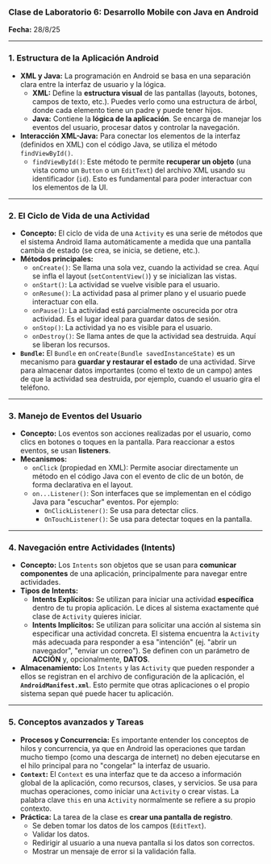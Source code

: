 ### Clase de Laboratorio 6: Desarrollo Mobile con Java en Android
**Fecha:** 28/8/25

---

### 1. Estructura de la Aplicación Android
* **XML y Java:** La programación en Android se basa en una separación clara entre la interfaz de usuario y la lógica.
    * **XML:** Define la **estructura visual** de las pantallas (layouts, botones, campos de texto, etc.). Puedes verlo como una estructura de árbol, donde cada elemento tiene un padre y puede tener hijos.
    * **Java:** Contiene la **lógica de la aplicación**. Se encarga de manejar los eventos del usuario, procesar datos y controlar la navegación.
* **Interacción XML-Java:** Para conectar los elementos de la interfaz (definidos en XML) con el código Java, se utiliza el método `findViewById()`.
    * `findViewById()`: Este método te permite **recuperar un objeto** (una vista como un `Button` o un `EditText`) del archivo XML usando su identificador (`id`). Esto es fundamental para poder interactuar con los elementos de la UI.

---

### 2. El Ciclo de Vida de una Actividad
* **Concepto:** El ciclo de vida de una `Activity` es una serie de métodos que el sistema Android llama automáticamente a medida que una pantalla cambia de estado (se crea, se inicia, se detiene, etc.).
* **Métodos principales:**
    * `onCreate()`: Se llama una sola vez, cuando la actividad se crea. Aquí se infla el layout (`setContentView()`) y se inicializan las vistas.
    * `onStart()`: La actividad se vuelve visible para el usuario.
    * `onResume()`: La actividad pasa al primer plano y el usuario puede interactuar con ella.
    * `onPause()`: La actividad está parcialmente oscurecida por otra actividad. Es el lugar ideal para guardar datos de sesión.
    * `onStop()`: La actividad ya no es visible para el usuario.
    * `onDestroy()`: Se llama antes de que la actividad sea destruida. Aquí se liberan los recursos.
* **`Bundle`:** El `Bundle` en `onCreate(Bundle savedInstanceState)` es un mecanismo para **guardar y restaurar el estado** de una actividad. Sirve para almacenar datos importantes (como el texto de un campo) antes de que la actividad sea destruida, por ejemplo, cuando el usuario gira el teléfono.

---

### 3. Manejo de Eventos del Usuario
* **Concepto:** Los eventos son acciones realizadas por el usuario, como clics en botones o toques en la pantalla. Para reaccionar a estos eventos, se usan **listeners**.
* **Mecanismos:**
    * `onClick` (propiedad en XML): Permite asociar directamente un método en el código Java con el evento de clic de un botón, de forma declarativa en el layout.
    * `on...Listener()`: Son interfaces que se implementan en el código Java para "escuchar" eventos. Por ejemplo:
        * `OnClickListener()`: Se usa para detectar clics.
        * `OnTouchListener()`: Se usa para detectar toques en la pantalla.

---

### 4. Navegación entre Actividades (Intents)
* **Concepto:** Los `Intents` son objetos que se usan para **comunicar componentes** de una aplicación, principalmente para navegar entre actividades.
* **Tipos de Intents:**
    * **Intents Explícitos:** Se utilizan para iniciar una actividad **específica** dentro de tu propia aplicación. Le dices al sistema exactamente qué clase de `Activity` quieres iniciar.
    * **Intents Implícitos:** Se utilizan para solicitar una acción al sistema sin especificar una actividad concreta. El sistema encuentra la `Activity` más adecuada para responder a esa "intención" (ej. "abrir un navegador", "enviar un correo"). Se definen con un parámetro de **ACCIÓN** y, opcionalmente, **DATOS**.
* **Almacenamiento:** Los `Intents` y las `Activity` que pueden responder a ellos se registran en el archivo de configuración de la aplicación, el **`AndroidManifest.xml`**. Esto permite que otras aplicaciones o el propio sistema sepan qué puede hacer tu aplicación.

---

### 5. Conceptos avanzados y Tareas
* **Procesos y Concurrencia:** Es importante entender los conceptos de hilos y concurrencia, ya que en Android las operaciones que tardan mucho tiempo (como una descarga de internet) no deben ejecutarse en el hilo principal para no "congelar" la interfaz de usuario.
* **`Context`:** El `Context` es una interfaz que te da acceso a información global de la aplicación, como recursos, clases, y servicios. Se usa para muchas operaciones, como iniciar una `Activity` o crear vistas. La palabra clave `this` en una `Activity` normalmente se refiere a su propio contexto.
* **Práctica:** La tarea de la clase es **crear una pantalla de registro**.
    * Se deben tomar los datos de los campos (`EditText`).
    * Validar los datos.
    * Redirigir al usuario a una nueva pantalla si los datos son correctos.
    * Mostrar un mensaje de error si la validación falla.